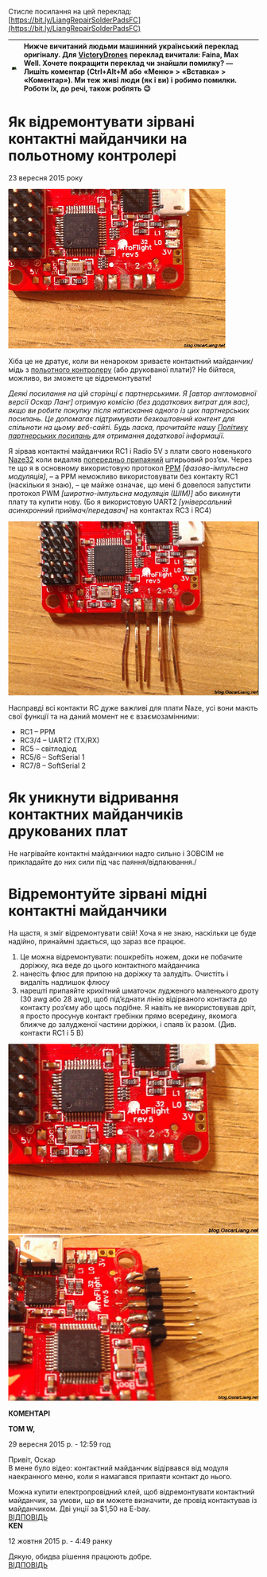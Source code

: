 Стисле посилання на цей переклад: [https://bit.ly/LiangRepairSolderPadsFC](https://bit.ly/LiangRepairSolderPadsFC)   

| ![](./img/Fix_Ripped_off_Solder_Pads_on_Flight_Controller_image_1.png) | Нижче вичитаний людьми машинний український переклад оригіналу. Для [VictoryDrones](https://www.victory-drones.com/) переклад вичитали: Faina, Max Well. Хочете покращити переклад чи знайшли помилку? — Лишіть коментар (Ctrl+Alt+M або «Меню» \> «Вставка» \> «Коментар»). Ми теж живі люди (як і ви) і робимо помилки. Роботи їх, до речі, також роблять 😉 |
| :---: | :---- |

# Як відремонтувати зірвані контактні майданчики на польотному контролері

23 вересня 2015 року

![](./img/Fix_Ripped_off_Solder_Pads_on_Flight_Controller_image_2.png)

Хіба це не дратує, коли ви ненароком зриваєте контактний майданчик/мідь з [польотного контролеру](https://oscarliang.com/flight-controller-explained/) (або друкованої плати)? Не бійтеся, можливо, ви зможете це відремонтувати\!

*Деякі посилання на цій сторінці є партнерськими. Я \[автор англомовної версії Оскар Ланг\] отримую комісію (без додаткових витрат для вас), якщо ви робите покупку після натискання одного із цих партнерських посилань. Це допомагає підтримувати безкоштовний контент для спільноти на цьому веб\-сайті. Будь ласка, прочитайте нашу [Політику партнерських посилань](https://oscarliang.com/affiliate-program-policy/) для отримання додаткової інформації.*

Я зірвав контактні майданчики RC1 і Radio 5V з плати свого новенького [Naze32](https://oscarliang.com/naze32-flight-controller-review-should-i-get-it/) коли видаляв [попередньо припаяний](https://oscarliang.com/how-to-remove-header-pins/) штирьовий роз’єм. Через те що я в основному використовую протокол [PPM](https://oscarliang.com/rc-protocols/) *\[фазово-імпульсна модуляція\]*, – a PPM неможливо використовувати без контакту RC1 (наскільки я знаю), – це майже означає, що мені б довелося запустити протокол PWM *\[широтно-імпульсна модуляція (ШІМ)\]* або викинути плату та купити нову. (Бо я використовую UART2 *\[універсальний асинхронний приймач/передавач\]* на контактах RC3 і RC4)

![](./img/Fix_Ripped_off_Solder_Pads_on_Flight_Controller_image_3.png)

Насправді всі контакти RC дуже важливі для плати Naze, усі вони мають свої функції та на даний момент не є взаємозамінними:

* RC1 – PPM  
* RC3/4 – UART2 (TX/RX)  
* RC5 – світлодіод  
* RC5/6 – SoftSerial 1  
* RC7/8 – SoftSerial 2

# **Як уникнути відривання контактних майданчикiв друкованих плат**

Не нагрівайте контактні майданчики надто сильно і ЗОВСІМ не прикладайте до них сили під час паяння/відпаювання./

# **Відремонтуйте зірвані мідні контактні майданчики**

На щастя, я зміг відремонтувати свій\! Хоча я не знаю, наскільки це буде надійно, принаймні здається, що зараз все працює.

1. Це можна відремонтувати: пошкребіть ножем, доки не побачите доріжку, яка веде до цього контактного майданчика  
2. нанесіть флюс для припою на доріжку та залудіть. Очистіть і видаліть надлишок флюсу  
3. нарешті припаяйте крихітний шматочок лудженого маленького дроту (30 awg або 28 awg), щоб під’єднати лінію відірваного контакта до контакту роз’єму або щось подібне. Я навіть не використовував дріт, я просто просунув контакт гребінки прямо всередину, якомога ближче до залудженої частини доріжки, і спаяв їх разом. (Див. контакти RC1 і 5 В)

![](./img/Fix_Ripped_off_Solder_Pads_on_Flight_Controller_image_4.png)![](./img/Fix_Ripped_off_Solder_Pads_on_Flight_Controller_image_5.png)

**КОМЕНТАРІ**

**TOM W,**

29 вересня 2015 р. \- 12:59 год

Привіт, Оскар  
В мене було відео: контактний майданчик відірвався від модуля наекранного меню, коли я намагався припаяти контакт до нього. 

Можна купити  електропровідний клей, щоб відремонтувати контактний майданчик, за умови, що ви можете визначити, де провід контактував із  
майданчикoм. Дві унції за $1,50 на E-bay.  
[ВІДПОВІДЬ](https://oscarliang.com/repair-ripped-off-solder-pads/#comment-6880)  
**KEN**

12 жовтня 2015 р. \- 4:49 ранку

Дякую, обидва рішення працюють добре.  
[ВІДПОВІДЬ](https://oscarliang.com/repair-ripped-off-solder-pads/#comment-7149)

[image1]: ![](./img/Fix_Ripped_off_Solder_Pads_on_Flight_Controller_image_1.png)

[image2]: ![](./img/Fix_Ripped_off_Solder_Pads_on_Flight_Controller_image_2.png)

[image3]: ![](./img/Fix_Ripped_off_Solder_Pads_on_Flight_Controller_image_3.png)

[image4]: ![](./img/Fix_Ripped_off_Solder_Pads_on_Flight_Controller_image_4.png)

[image5]: ![](./img/Fix_Ripped_off_Solder_Pads_on_Flight_Controller_image_5.png)